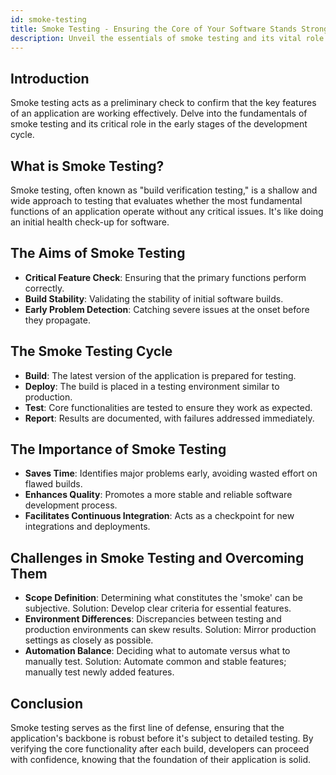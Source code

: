 ```yaml
---
id: smoke-testing
title: Smoke Testing - Ensuring the Core of Your Software Stands Strong
description: Unveil the essentials of smoke testing and its vital role in maintaining the integrity of your application's core functionality.
---
```


## Introduction

Smoke testing acts as a preliminary check to confirm that the key features of an application are working effectively. Delve into the fundamentals of smoke testing and its critical role in the early stages of the development cycle.

## What is Smoke Testing?

Smoke testing, often known as "build verification testing," is a shallow and wide approach to testing that evaluates whether the most fundamental functions of an application operate without any critical issues. It's like doing an initial health check-up for software.

## The Aims of Smoke Testing

- **Critical Feature Check**: Ensuring that the primary functions perform correctly.
- **Build Stability**: Validating the stability of initial software builds.
- **Early Problem Detection**: Catching severe issues at the onset before they propagate.

## The Smoke Testing Cycle

- **Build**: The latest version of the application is prepared for testing.
- **Deploy**: The build is placed in a testing environment similar to production.
- **Test**: Core functionalities are tested to ensure they work as expected.
- **Report**: Results are documented, with failures addressed immediately.

## The Importance of Smoke Testing

- **Saves Time**: Identifies major problems early, avoiding wasted effort on flawed builds.
- **Enhances Quality**: Promotes a more stable and reliable software development process.
- **Facilitates Continuous Integration**: Acts as a checkpoint for new integrations and deployments.

## Challenges in Smoke Testing and Overcoming Them

- **Scope Definition**: Determining what constitutes the 'smoke' can be subjective. Solution: Develop clear criteria for essential features.
- **Environment Differences**: Discrepancies between testing and production environments can skew results. Solution: Mirror production settings as closely as possible.
- **Automation Balance**: Deciding what to automate versus what to manually test. Solution: Automate common and stable features; manually test newly added features.

## Conclusion

Smoke testing serves as the first line of defense, ensuring that the application's backbone is robust before it's subject to detailed testing. By verifying the core functionality after each build, developers can proceed with confidence, knowing that the foundation of their application is solid.
